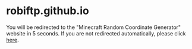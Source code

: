# robiftp.github.io

<!DOCTYPE html>
<html>
  <head>
    <meta http-equiv="refresh" content="5; url=https://robiftp.github.io/CoordsGen.html">
  </head>
  <body>
    You will be redirected to the "Minecraft Random Coordinate Generator" website in 5 seconds. If you are not redirected automatically, please click <a href="https://robiftp.github.io/CoordsGen.html">here</a>.
  </body>
</html>
